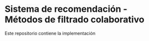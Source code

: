 # Sistema de recomendación - Métodos de filtrado colaborativo

Este repositorio contiene la implementación 
